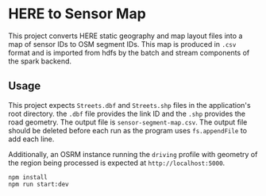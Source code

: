 # HERE to Sensor Map

This project converts HERE static geography and map layout files into a map of sensor IDs to OSM segment IDs. This map is produced in `.csv` format and is imported from hdfs by the batch and stream components of the spark backend.

## Usage

This project expects `Streets.dbf` and `Streets.shp` files in the application's root directory. the `.dbf` file provides the link ID and the `.shp` provides the road geometry. The output file is `sensor-segment-map.csv`. The output file should be deleted before each run as the program uses `fs.appendFile` to add each line.

Additionally, an OSRM instance running the `driving` profile with geometry of the region being processed is expected at `http://localhost:5000`.

```
npm install
npm run start:dev
```
